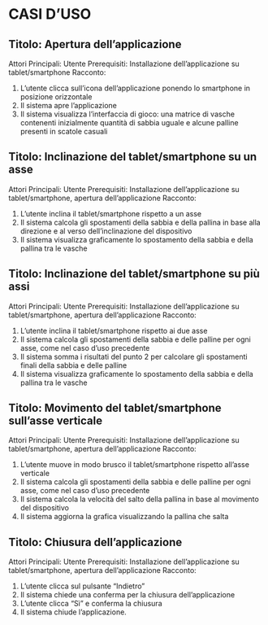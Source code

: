 # CASI D’USO

## Titolo: Apertura dell’applicazione
Attori Principali: Utente
Prerequisiti: Installazione dell’applicazione su tablet/smartphone
Racconto: 
1.	L’utente clicca sull’icona dell’applicazione ponendo lo smartphone in posizione orizzontale
2.	Il sistema apre l’applicazione
3.	Il sistema visualizza l’interfaccia di gioco: una matrice di vasche contenenti inizialmente quantità di sabbia uguale e alcune palline presenti in scatole casuali



## Titolo: Inclinazione del tablet/smartphone su un asse
Attori Principali: Utente
Prerequisiti: Installazione dell’applicazione su tablet/smartphone, apertura dell’applicazione
Racconto: 
1.	L’utente inclina il tablet/smartphone rispetto a un asse
2.	Il sistema calcola gli spostamenti della sabbia e della pallina in base alla direzione e al verso dell’inclinazione del dispositivo
3.	Il sistema visualizza graficamente lo spostamento della sabbia e della pallina tra le vasche



## Titolo: Inclinazione del tablet/smartphone su più assi
Attori Principali: Utente
Prerequisiti: Installazione dell’applicazione su tablet/smartphone, apertura dell’applicazione
Racconto: 
1.	L’utente inclina il tablet/smartphone rispetto ai due asse
2.	Il sistema calcola gli spostamenti della sabbia e delle palline per ogni asse, come nel caso d’uso precedente
3.	Il sistema somma i risultati del punto 2 per calcolare gli spostamenti finali della sabbia e delle palline
4.	Il sistema visualizza graficamente lo spostamento della sabbia e della pallina tra le vasche



## Titolo: Movimento del tablet/smartphone sull’asse verticale
Attori Principali: Utente
Prerequisiti: Installazione dell’applicazione su tablet/smartphone, apertura dell’applicazione
Racconto: 
1.	L’utente muove in modo brusco il tablet/smartphone rispetto all’asse verticale
2.	Il sistema calcola gli spostamenti della sabbia e delle palline per ogni asse, come nel caso d’uso precedente
3.	Il sistema calcola la velocità del salto della pallina in base al movimento del dispositivo
4.	Il sistema aggiorna la grafica visualizzando la pallina che salta



## Titolo: Chiusura dell’applicazione
Attori Principali: Utente
Prerequisiti: Installazione dell’applicazione su tablet/smartphone, apertura dell’applicazione
Racconto: 
1.	L’utente clicca sul pulsante “Indietro”
2.	Il sistema chiede una conferma per la chiusura dell’applicazione
3.	L’utente clicca “Sì” e conferma la chiusura
4.	Il sistema chiude l’applicazione.
